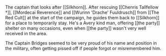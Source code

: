 The captain that looks after [[Silkhorn]]. After rescuing [[Chenris Tallfellow †]], [[Mordecai Reverence]] and [[Wurinn 'Drache' Fuuldrusch]] from [[The Red Cult]] at the start of the campaign, he guides them back to [[Silkhorn]] for a place to temporarily stay. He's a Avery kind man, offering [[the party]] shelter on many occasions, even when [[the party]] wasn't very well received in the area. 

The Captain Bridges seemed to be very proud of his name and position in the military, often getting pissed off if people forgot or misremembered him.